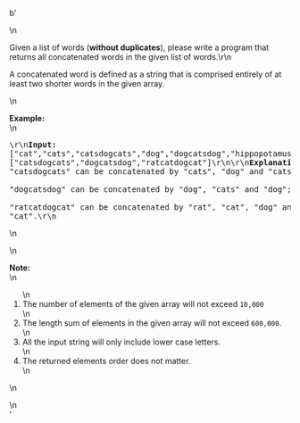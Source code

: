 b'<div class="question-description">\n<p>Given a list of words (<b>without duplicates</b>), please write a program that returns all concatenated words in the given list of words.\r\n<p>A concatenated word is defined as a string that is comprised entirely of at least two shorter words in the given array.</p>\n<p><b>Example:</b><br/>\n<pre>\r\n<b>Input:</b> ["cat","cats","catsdogcats","dog","dogcatsdog","hippopotamuses","rat","ratcatdogcat"]\r\n\r\n<b>Output:</b> ["catsdogcats","dogcatsdog","ratcatdogcat"]\r\n\r\n<b>Explanation:</b> "catsdogcats" can be concatenated by "cats", "dog" and "cats"; <br/> "dogcatsdog" can be concatenated by "dog", "cats" and "dog"; <br/>"ratcatdogcat" can be concatenated by "rat", "cat", "dog" and "cat".\r\n</pre>\n</p>\n<p><b>Note:</b><br/>\n<ol>\n<li>The number of elements of the given array will not exceed <code>10,000 </code>\n<li>The length sum of elements in the given array will not exceed <code>600,000</code>. </li>\n<li>All the input string will only include lower case letters.</li>\n<li>The returned elements order does not matter. </li>\n</li></ol>\n</p></p>\n</div>'